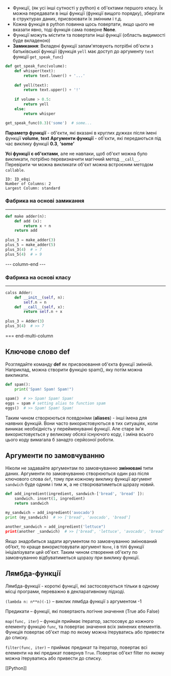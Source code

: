 - Функції, (як усі інші сутності у python) є об'єктами першого класу. Їх можна передавати в інші функції (функції вищого порядку), зберігати в структурах даних, присвоювати їх змінним і т.д.
- Кожна функція в python повинна щось повертати, якщо цього не вказати явно, тоді функція сама поверне **None**.
- Функції можуть містити та повертати інші функції (область видимості буде вкладеною)
- **Замикання**: Вкладені функції запам'ятовують потрібні об'єкти з батьківської функції (функція `yell` має доступ до аргументу `text` функції `get_speak_func`)
```python
def get_speak_func(volume):
	def whisper(text):
		return text.lower() + '...'
		
	def yell(text):
		return text.upper() + '!'
		
	if volume > 0.5:
		return yell
	else:
		return whisper

get_speak_func(0.3)('some')  # some...

```
**Параметр функції** - об'єкти, які вказані в круглих дужках після імені функції **volume**, **text**
**Аргументи функції** - об'єкти, які передаються під час виклику функції **0.3**, **‘some’**

**Усі функції є об'єктами**, але не навпаки, щоб об'єкт можна було викликати, потрібно перевизначити магічний метод `__call__`. Перевірити чи можна викликати об'єкт можна встроєним методом `callable`.
```start-multi-column
ID: ID_e8qi
Number of Columns: 2
Largest Column: standard
```
### Фабрика на основі замикання
---
```python
def make adder(n):
	def add (x):
		return x + n
	return add
	
plus_3 = make_adder(3)
plus_5 = make_adder(5)
plus_3(4)  # » 7
plus_5(4)  # » 9

```

--- column-end ---
### Фабрика на основі класу
---
```python
calss Adder:
	def __init__(self, n):
		self.n = n
	def __call__(self, x):
		return self.n + x
		
plus_3 = Adder(3)
plus_3(4)  # >> 7
```

=== end-multi-column
## Ключове слово def
Розглядайте команду **def** як присвоювання об'єкта функції змінній. Наприклад, можна створити функцію spam(), яку потім можна викликати.
```python
def spam():
	print('Spam! Spam! Spam!")
	
spam()  # >> Spam! Spam! Spam!
eggs = spam # setting alias to function spam
eggs()  # >> Spam! Spam! Spam!
```
Таким чином створюються псевдоніми (**aliases**) - інші імена для наявних функцій. Вони часто використовуються в тих ситуаціях, коли виникає необхідність у перейменуванні функції. Але старе ім'я використовується у великому обсязі існуючого коду, і зміна всього цього коду вимагала б занадто серйозної роботи.

## Аргументи по замовчуванню
Ніколи не задавайте аргументам по замовчуванню **змінювані** типи даних. Аргументи по замовчуванню створюються один раз після ключового слова `def`, тому при кожному виклику функції аргумент `sandwich` буде одним і тим ж, а не створюватиметься щоразу новий.
```python
def add_ingredient(ingredient, sandwich-['bread', 'bread' ]):
	sandwich. insert(1, ingredient)
	return sandwich
	
my_sandwich = add_ingredient('avocado')
print (my_sandwich)  # >> ['bread', 'avocado', 'bread']

another_sandwich = add_ingredient('lettuce")
print(another _sandwich)  # >> ['bread', 'lettuce', 'avocado', 'bread' ]
```
Якщо знадобиться задати аргументом по замовчуванню змінюваний об’єкт, то краще використовувати аргумент `None`, і в тілі функції ініціалізувати цей об'єкт. Таким чином створення об'єкту по замовчуванню відбуватиметься щоразу при виклику функції.

## Лямбда-функції
Лямбда-функції - короткі функції, які застосовуються тільки в одному місці програми, переважно в декларативному підході.

`(lambda n: n**n)(-1)` – виклик лямбда функції з аргументом -1

Предикати – функції, які повертають логічне значення (True або False)

`map(func, iter`) – функція приймає ітератор, застосовує до кожного елементу функцію `func`, та повертає значення всіх змінених елементів. Функція повертає об'єкт map по якому можна ітеруватись або привести до списку.

`filter(func, iter)` – приймає предикат та ітератор, повертає всі елементи на які предикат повернув `True`. Повертає об'єкт filter по якому можна ітеруватись або привести до списку.

[[Python]]